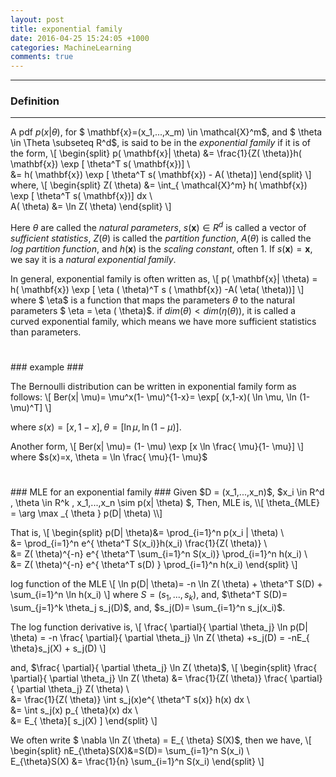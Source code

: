 ```yaml
---
layout: post
title: exponential family 
date: 2016-04-25 15:24:05 +1000 
categories: MachineLearning
comments: true
---
```


----------

### Definition ###
------------------

A pdf $p(x| \theta)$, for $ \mathbf{x}=(x_1,...,x_m) \in \mathcal{X}^m$, and $ \theta \in \Theta  \subseteq R^d$, is said to be in the *exponential family* if it is of the form,
\\[
\begin{split}
p( \mathbf{x}| \theta) &= \frac{1}{Z( \theta)}h( \mathbf{x}) \exp [ \theta^T s( \mathbf{x})] \\\
&= h( \mathbf{x}) \exp [ \theta^T s( \mathbf{x}) - A( \theta)]
\end{split}
\\]
where,
\\[
\begin{split}
Z( \theta) &= \int_{ \mathcal{X}^m} h( \mathbf{x}) \exp [ \theta^T s( \mathbf{x})] dx \\\
A( \theta) &= \ln Z( \theta)
\end{split}
\\]

Here $\theta$ are called the *natural parameters*, $s( \mathbf{x}) \in R^d$ is called a vector of *sufficient statistics*, $Z( \theta)$ is called the *partition function*, $A( \theta)$ is called the *log partition function*, and $h( \mathbf{x})$ is the *scaling constant*, often 1. If $s( \mathbf{x})= \mathbf{x}$, we say it is a *natural exponential family*.

In general, exponential family is often written as,
\\[
p( \mathbf{x}| \theta) = h( \mathbf{x}) \exp [ \eta ( \theta)^T s ( \mathbf{x}) -A( \eta( \theta))]
\\]
where $ \eta$ is a function that maps the parameters $\theta$ to the natural parameters $ \eta = \eta ( \theta)$. if $dim( \theta) < dim( \eta ( \theta))$, it is called a curved exponential family, which means we have more sufficient statistics than parameters.
<h1></h1>
### example ###


The Bernoulli distribution can be written in exponential family form as follows:
\\[
Ber(x| \mu)= \mu^x(1- \mu)^{1-x}= \exp[ (x,1-x)( \ln \mu, \ln (1- \mu)^T]
\\]

where $s(x)=[x,1-x], \theta = [ \ln \mu, \ln (1- \mu)]$.

Another form,
\\[
Ber(x| \mu)= (1- \mu) \exp [x \ln \frac{ \mu}{1- \mu}]
\\]
where $s(x)=x, \theta = \ln \frac{ \mu}{1- \mu}$ 

<h1></h1>
### MLE for an exponential family ###
Given $D = (x_1,...,x_n)$, $x_i \in R^d , \theta \in R^k , x_1,...,x_n \sim p(x|  \theta) $, Then, MLE is,
\\[
\theta_{MLE} = \arg \max _{ \theta } p(D| \theta) 
\\]

That is,
\\[
\begin{split}
p(D| \theta)&= \prod_{i=1}^n p(x_i | \theta) \\\
&= \prod_{i=1}^n e^{ \theta^T S(x_i)}h(x_i) \frac{1}{Z( \theta)} \\\
&= Z( \theta)^{-n} e^{ \theta^T \sum_{i=1}^n S(x_i)} \prod_{i=1}^n h(x_i) \\\
&= Z( \theta)^{-n} e^{ \theta^T s(D) } \prod_{i=1}^n h(x_i)
\end{split}
\\]

log function of the MLE
\\[
\ln p(D| \theta)= -n \ln Z( \theta) + \theta^T S(D) + \sum_{i=1}^n \ln h(x_i)
\\]
where $S=(s_1,...,s_k)$, and,  $\theta^T S(D)= \sum_{j=1}^k \theta_j s_j(D)$, and,  $s_j(D)= \sum_{i=1}^n s_j(x_i)$.


The log function derivative is,
\\[
\frac{ \partial}{ \partial \theta_j} \ln p(D| \theta) = -n \frac{ \partial}{ \partial \theta_j} \ln Z( \theta) +s_j(D) = -nE_{ \theta}s_j(X) + s_j(D)
\\]  

and, $\frac{ \partial}{ \partial \theta_j} \ln Z( \theta)$,
\\[
\begin{split}
\frac{ \partial}{ \partial \theta_j} \ln Z( \theta) &= \frac{1}{Z( \theta)} \frac{ \partial}{ \partial \theta_j} Z( \theta) \\\
&= \frac{1}{Z( \theta)} \int s_j(x)e^{ \theta^T s(x)} h(x) dx \\\
&= \int s_j(x) p_{ \theta}(x) dx \\\
&= E_{ \theta}[ s_j(X) ]
\end{split}
\\]

We often write $ \nabla \ln Z( \theta) = E_{ \theta} S(X)$, then we have,
\\[
\begin{split}
nE_{\theta}S(X)&=S(D)= \sum_{i=1}^n S(x_i) \\\
E_{\theta}S(X) &= \frac{1}{n} \sum_{i=1}^n S(x_i)
\end{split}
\\]
